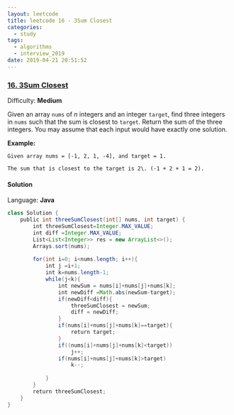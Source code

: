 ```yaml
---
layout: leetcode
title: leetcode 16 - 3Sum Closest
categories:
  - study
tags:
  - algorithms
  - interview_2019
date: 2019-04-21 20:51:52
---
```


### [16\. 3Sum Closest](https://leetcode.com/problems/3sum-closest/)

Difficulty: **Medium**


Given an array `nums` of _n_ integers and an integer `target`, find three integers in `nums` such that the sum is closest to `target`. Return the sum of the three integers. You may assume that each input would have exactly one solution.

**Example:**

```
Given array nums = [-1, 2, 1, -4], and target = 1.

The sum that is closest to the target is 2\. (-1 + 2 + 1 = 2).
```


#### Solution

Language: **Java**

```java
class Solution {
    public int threeSumClosest(int[] nums, int target) {
        int threeSumClosest=Integer.MAX_VALUE;
        int diff =Integer.MAX_VALUE;
        List<List<Integer>> res = new ArrayList<>();
        Arrays.sort(nums);
​
        for(int i=0; i<nums.length; i++){
            int j =i+1;
            int k=nums.length-1;
            while(j<k){
                int newSum = nums[i]+nums[j]+nums[k];
                int newDiff =Math.abs(newSum-target);
                if(newDiff<diff){
                    threeSumClosest = newSum;
                    diff = newDiff;
                }
                if(nums[i]+nums[j]+nums[k]==target){
                    return target;
                }
                if((nums[i]+nums[j]+nums[k]<target))
                    j++;
                if(nums[i]+nums[j]+nums[k]>target)
                    k--;
​
            }
        }
        return threeSumClosest;
    }
}
```
